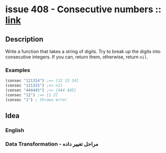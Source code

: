# issue 408 - Consecutive numbers :: [link](https://ericnormand.me/issues/purelyfunctional-tv-newsletter-408-3-stakeholders-of-programming)

## Description

Write a function that takes a string of digits. 
Try to break up the digits into consecutive integers. 
If you can, return them, otherwise, return `nil`.

### Examples
```clj
(consec "121314") ;=> [12 13 14]
(consec "121315") ;=> nil
(consec "444445") ;=> [444 445]
(consec "12") ;=> [1 2]
(consec "1") ; throws error
```

## Idea

### English


### Data Transformation - مراحل تغییر داده
```nim
```